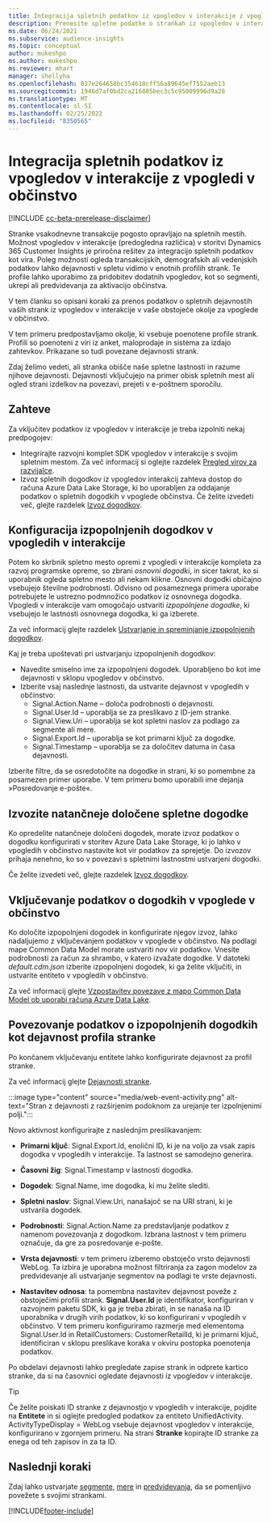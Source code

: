 ```yaml
---
title: Integracija spletnih podatkov iz vpogledov v interakcije z vpogledi v občinstvo
description: Prenesite spletne podatke o strankah iz vpogledov v interakcije v vpoglede v občinstvo.
ms.date: 06/24/2021
ms.subservice: audience-insights
ms.topic: conceptual
author: mukeshpo
ms.author: mukeshpo
ms.reviewer: mhart
manager: shellyha
ms.openlocfilehash: 037e264658bc354618cff56a89645ef7552aeb13
ms.sourcegitcommit: 1946d7af0bd2ca216885bec3c5c95009996d9a28
ms.translationtype: MT
ms.contentlocale: sl-SI
ms.lasthandoff: 02/25/2022
ms.locfileid: "8350565"
---
```

# <a name="integrate-web-data-from-engagement-insights-with-audience-insights"></a>Integracija spletnih podatkov iz vpogledov v interakcije z vpogledi v občinstvo


[!INCLUDE [cc-beta-prerelease-disclaimer](../engagement-insights/includes/cc-beta-prerelease-disclaimer.md)]

Stranke vsakodnevne transakcije pogosto opravljajo na spletnih mestih. Možnost vpogledov v interakcije (predogledna različica) v storitvi Dynamics 365 Customer Insights je priročna rešitev za integracijo spletnih podatkov kot vira. Poleg možnosti ogleda transakcijskih, demografskih ali vedenjskih podatkov lahko dejavnosti v spletu vidimo v enotnih profilih strank. Te profile lahko uporabimo za pridobitev dodatnih vpogledov, kot so segmenti, ukrepi ali predvidevanja za aktivacijo občinstva.

V tem članku so opisani koraki za prenos podatkov o spletnih dejavnostih vaših strank iz vpogledov v interakcije v vaše obstoječe okolje za vpoglede v občinstvo.

V tem primeru predpostavljamo okolje, ki vsebuje poenotene profile strank. Profili so poenoteni z viri iz anket, maloprodaje in sistema za izdajo zahtevkov. Prikazane so tudi povezane dejavnosti strank. 

Zdaj želimo vedeti, ali stranka obišče naše spletne lastnosti in razume njihove dejavnosti. Dejavnosti vključujejo na primer obisk spletnih mest ali ogled strani izdelkov na povezavi, prejeti v e-poštnem sporočilu.

## <a name="prerequisites"></a>Zahteve

Za vključitev podatkov iz vpogledov v interakcije je treba izpolniti nekaj predpogojev: 

- Integrirajte razvojni komplet SDK vpogledov v interakcije s svojim spletnim mestom. Za več informacij si oglejte razdelek [Pregled virov za razvijalce](../engagement-insights/developer-resources.md).
- Izvoz spletnih dogodkov iz vpogledov interakcij zahteva dostop do računa Azure Data Lake Storage, ki bo uporabljen za oddajanje podatkov o spletnih dogodkih v vpoglede občinstva. Če želite izvedeti več, glejte razdelek [Izvoz dogodkov](../engagement-insights/export-events.md).

## <a name="configure-refined-events-in-engagement-insights"></a>Konfiguracija izpopolnjenih dogodkov v vpogledih v interakcije

Potem ko skrbnik spletno mesto opremi z vpogledi v interakcije kompleta za razvoj programske opreme, so zbrani *osnovni dogodki*, in sicer takrat, ko si uporabnik ogleda spletno mesto ali nekam klikne. Osnovni dogodki običajno vsebujejo številne podrobnosti. Odvisno od posameznega primera uporabe potrebujete le ustrezno podmnožico podatkov iz osnovnega dogodka. Vpogledi v interakcije vam omogočajo ustvariti *izpopolnjene dogodke*, ki vsebujejo le lastnosti osnovnega dogodka, ki ga izberete.     

Za več informacij glejte razdelek [Ustvarjanje in spreminjanje izpopolnjenih dogodkov](../engagement-insights/refined-events.md).

Kaj je treba upoštevati pri ustvarjanju izpopolnjenih dogodkov: 

- Navedite smiselno ime za izpopolnjeni dogodek. Uporabljeno bo kot ime dejavnosti v sklopu vpogledov v občinstvo.
- Izberite vsaj naslednje lastnosti, da ustvarite dejavnost v vpogledih v občinstvo: 
    - Signal.Action.Name – določa podrobnosti o dejavnosti.
    - Signal.User.Id – uporablja se za preslikavo z ID-jem stranke.
    - Signal.View.Uri – uporablja se kot spletni naslov za podlago za segmente ali mere.
    - Signal.Export.Id – uporablja se kot primarni ključ za dogodke.
    - Signal.Timestamp – uporablja se za določitev datuma in časa dejavnosti.

Izberite filtre, da se osredotočite na dogodke in strani, ki so pomembne za posamezen primer uporabe. V tem primeru bomo uporabili ime dejanja »Posredovanje e-pošte«.

## <a name="export-the-refined-web-events"></a>Izvozite natančneje določene spletne dogodke 

Ko opredelite natančneje določeni dogodek, morate izvoz podatkov o dogodku konfigurirati v storitev Azure Data Lake Storage, ki jo lahko v vpogledih v občinstvo nastavite kot vir podatkov za sprejetje. Do izvozov prihaja nenehno, ko so v povezavi s spletnimi lastnostmi ustvarjeni dogodki.

Če želite izvedeti več, glejte razdelek [Izvoz dogodkov](../engagement-insights/export-events.md).

## <a name="ingest-event-data-to-audience-insights"></a>Vključevanje podatkov o dogodkih v vpoglede v občinstvo

Ko določite izpopolnjeni dogodek in konfigurirate njegov izvoz, lahko nadaljujemo z vključevanjem podatkov v vpoglede v občinstvo. Na podlagi mape Common Data Model morate ustvariti nov vir podatkov. Vnesite podrobnosti za račun za shrambo, v katero izvažate dogodke. V datoteki *default.cdm.json* izberite izpopolnjeni dogodek, ki ga želite vključiti, in ustvarite entiteto v vpogledih v občinstvo.

Za več informacij glejte [Vzpostavitev povezave z mapo Common Data Model ob uporabi računa Azure Data Lake](connect-common-data-model.md).


## <a name="relate-refined-event-data-as-an-activity-of-a-customer-profile"></a>Povezovanje podatkov o izpopolnjenih dogodkih kot dejavnost profila stranke

Po končanem vključevanju entitete lahko konfigurirate dejavnost za profil stranke.

Za več informacij glejte [Dejavnosti stranke](activities.md).

:::image type="content" source="media/web-event-activity.png" alt-text="Stran z dejavnosti z razširjenim podoknom za urejanje ter izpolnjenimi polji.":::

Novo aktivnost konfigurirajte z naslednjim preslikavanjem: 

- **Primarni ključ**: Signal.Export.Id, enolični ID, ki je na voljo za vsak zapis dogodka v vpogledih v interakcije. Ta lastnost se samodejno generira.

- **Časovni žig**: Signal.Timestamp v lastnosti dogodka.

- **Dogodek**: Signal.Name, ime dogodka, ki mu želite slediti.

- **Spletni naslov**: Signal.View.Uri, nanašajoč se na URI strani, ki je ustvarila dogodek.

- **Podrobnosti**: Signal.Action.Name za predstavljanje podatkov z namenom povezovanja z dogodkom. Izbrana lastnost v tem primeru označuje, da gre za posredovanje e-pošte.

- **Vrsta dejavnosti**: v tem primeru izberemo obstoječo vrsto dejavnosti WebLog. Ta izbira je uporabna možnost filtriranja za zagon modelov za predvidevanje ali ustvarjanje segmentov na podlagi te vrste dejavnosti.

- **Nastavitev odnosa**: ta pomembna nastavitev dejavnost poveže z obstoječimi profili strank. **Signal.User.Id** je identifikator, konfiguriran v razvojnem paketu SDK, ki ga je treba zbirati, in se nanaša na ID uporabnika v drugih virih podatkov, ki so konfigurirani v vpogledih v občinstvo. V tem primeru konfiguriramo razmerje med elementoma Signal.User.Id in RetailCustomers: CustomerRetailId, ki je primarni ključ, identificiran v sklopu preslikave koraka v okviru postopka poenotenja podatkov.

Po obdelavi dejavnosti lahko pregledate zapise strank in odprete kartico stranke, da si na časovnici ogledate dejavnosti iz vpogledov v interakcije. 

> [!TIP]
> Če želite poiskati ID stranke z dejavnostjo v vpogledih v interakcije, pojdite na **Entitete** in si oglejte predogled podatkov za entiteto UnifiedActivity. ActivityTypeDisplay = WebLog vsebuje dejavnost vpogledov v interakcije, konfigurirano v zgornjem primeru. Na strani **Stranke** kopirajte ID stranke za enega od teh zapisov in za ta ID.

## <a name="next-steps"></a>Naslednji koraki

Zdaj lahko ustvarjate [segmente](segments.md), [mere](measures.md) in [predvidevanja](predictions.md), da se pomenljivo povežete s svojimi strankami.


[!INCLUDE[footer-include](../includes/footer-banner.md)]
